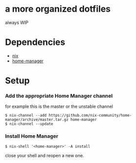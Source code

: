 # a more organized dotfiles

always WIP

# Dependencies 
-   [nix](https://nixos.org/download)
-   [home-manager](https://nix-community.github.io/home-manager)

# Setup 

### Add the appropriate Home Manager channel 
for example this is the master or the unstable channel 

```
$ nix-channel --add https://github.com/nix-community/home-manager/archive/master.tar.gz home-manager
$ nix-channel --update
```

### Install Home Manager

```
$ nix-shell '<home-manager>' -A install
```

close your shell and reopen a new one.


